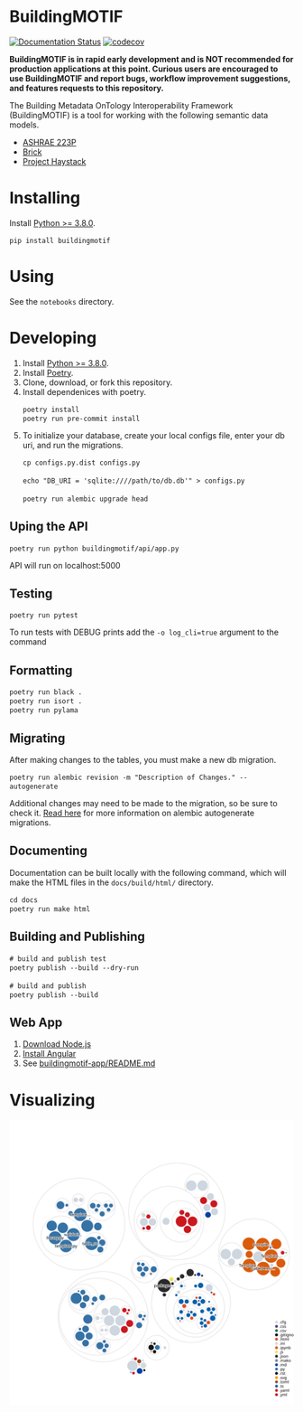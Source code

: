 # BuildingMOTIF 
[![Documentation Status](https://readthedocs.org/projects/buildingmotif/badge/?version=latest)](https://buildingmotif.readthedocs.io/en/latest/?badge=latest) 
[![codecov](https://codecov.io/gh/NREL/BuildingMOTIF/branch/main/graph/badge.svg?token=HAFSYH45NX)](https://codecov.io/gh/NREL/BuildingMOTIF) 

**BuildingMOTIF is in rapid early development and is NOT recommended for production applications at this point. Curious users are encouraged to use BuildingMOTIF and report bugs, workflow improvement suggestions, and features requests to this repository.**

The Building Metadata OnTology Interoperability Framework (BuildingMOTIF) is a tool for working with the following semantic data models.

- [ASHRAE 223P](https://www.ashrae.org/about/news/2018/ashrae-s-bacnet-committee-project-haystack-and-brick-schema-collaborating-to-provide-unified-data-semantic-modeling-solution)
- [Brick](https://brickschema.org/)
- [Project Haystack](https://project-haystack.org/)

# Installing
Install [Python >= 3.8.0](https://www.python.org/downloads/).
```
pip install buildingmotif
```

# Using
See the `notebooks` directory. 

# Developing
1. Install [Python >= 3.8.0](https://www.python.org/downloads/).
2. Install [Poetry](https://python-poetry.org/docs/#installation).
3. Clone, download, or fork this repository.
4. Install dependenices with poetry.
    ```
    poetry install
    poetry run pre-commit install
    ```
5. To initialize your database, create your local configs file, enter your db uri, and run the migrations.
    ```
    cp configs.py.dist configs.py

    echo "DB_URI = 'sqlite:////path/to/db.db'" > configs.py

    poetry run alembic upgrade head
    ```
## Uping the API
``` 
poetry run python buildingmotif/api/app.py
```
API will run on localhost:5000

## Testing
``` 
poetry run pytest
```
To run tests with DEBUG prints add the `-o log_cli=true` argument to the command

## Formatting
```
poetry run black .
poetry run isort .
poetry run pylama
```

## Migrating
After making changes to the tables, you must make a new db migration.
```
poetry run alembic revision -m "Description of Changes." --autogenerate
```
Additional changes may need to be made to the migration, so be sure to check it. [Read here](https://alembic.sqlalchemy.org/en/latest/autogenerate.html#auto-generating-migrations) for more information on alembic autogenerate migrations.

## Documenting
Documentation can be built locally with the following command, which will make the HTML files in the `docs/build/html/` directory.

```
cd docs
poetry run make html
```

## Building and Publishing
```
# build and publish test
poetry publish --build --dry-run

# build and publish
poetry publish --build
```

## Web App

1. [Download Node.js](https://nodejs.org/en/download/)
2. [Install Angular](https://angular.io/guide/setup-local)
3. See [buildingmotif-app/README.md](buildingmotif-app/README.md)

# Visualizing
![repo-vis](./diagram.svg)
